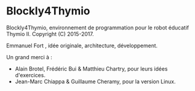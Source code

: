 Blockly4Thymio
==============

Blockly4Thymio, environnement de programmation pour le robot éducatif Thymio II.
Copyright (C) 2015-2017.

Emmanuel Fort <contact at okimi dot net>, idée originale, architecture, développement.

Un grand merci à : 
- Alain Brotel, Frédéric Bui & Matthieu Chartry, pour leurs idées d'exercices. 
- Jean-Marc Chiappa & Guillaume Cheramy, pour la version Linux. 
